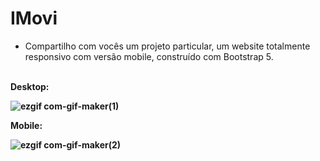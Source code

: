 # IMovi

* Compartilho com vocês um projeto particular, um website totalmente responsivo com versão mobile, construído com Bootstrap 5.
<br/><br/>
<p><b>Desktop:<b/><p/>
 
  ![ezgif com-gif-maker(1)](https://user-images.githubusercontent.com/89361754/160244655-f18c9d18-dae3-4b7f-b585-4d9125a5f3d8.gif)
  
<p><b>Mobile:<b/><p/>
 
 ![ezgif com-gif-maker(2)](https://user-images.githubusercontent.com/89361754/160244892-c57d2e42-6835-4d37-911b-169962e1abfc.gif)
  

